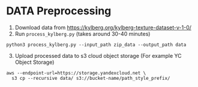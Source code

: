 # DATA Preprocessing

1) Download data from https://kylberg.org/kylberg-texture-dataset-v-1-0/
2) Run ```process_kylberg.py``` (takes around 30-40 minutes)
```
python3 process_kylberg.py --input_path zip_data --output_path data
```
3) Upload processed data to s3 cloud object storage (For example YC Object Storage)
```
aws --endpoint-url=https://storage.yandexcloud.net \
  s3 cp --recursive data/ s3://bucket-name/path_style_prefix/
```

